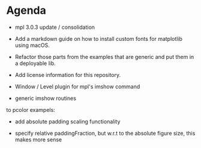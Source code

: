 # Agenda

* mpl 3.0.3 update / consolidation

* Add a markdown guide on how to install custom fonts for matplotlib using macOS.

* Refactor those parts from the examples that are generic and put them in a deployable lib.

* Add license information for this repository.

* Window / Level plugin for mpl's imshow command

* generic imshow routines


to pcolor exampels:
* add absolute padding scaling functionality

* specify relative paddingFraction, but w.r.t to the absolute figure size, this makes
more sense
